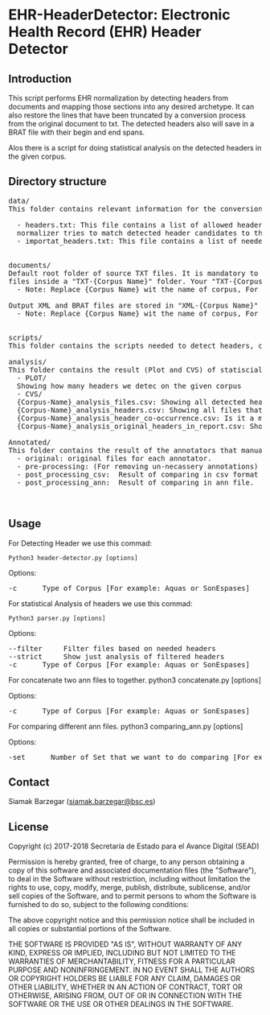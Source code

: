 # EHR-HeaderDetector: Electronic Health Record (EHR) Header Detector     



## Introduction

This script performs EHR normalization by detecting headers from documents and mapping those sections into any desired archetype. It can also restore the lines that have been truncated by a conversion process from the original document to txt.
The detected headers also will save in a BRAT file with their begin and end spans.

Alos there is a script for doing statistical analysis on the detected headers in the given corpus.


## Directory structure

<pre>
data/
This folder contains relevant information for the conversion process:

  - headers.txt: This file contains a list of allowed headers for your EHRs. The 
  normalizer tries to match detected header candidates to this list.
  - importat_headers.txt: This file contains a list of needed headers for doing statistical analysis.


documents/
Default root folder of source TXT files. It is mandatory to place all your TXT
files inside a "TXT-{Corpus Name}" folder. Your "TXT-{Corpus Name}" folder can be TXT files from different corpora 
  - Note: Replace {Corpus Name} wit the name of corpus, For Instance "TXT-SonEspases"

Output XML and BRAT files are stored in "XML-{Corpus Name}" and "BRAT-{Corpus Name}" folders.
  - Note: Replace {Corpus Name} wit the name of corpus, For Instance "BRAT-SonEspases"


scripts/
This folder contains the scripts needed to detect headers, calculate statistical analysis and compraing different annotations records (that has been done by different annotators) for a same file.

analysis/
This folder contains the result (Plot and CVS) of statiscial analysis based on the detected headers.
  - PLOT/
  Showing how many headers we detec on the given corpus
  - CVS/
  {Corpus-Name}_analysis_files.csv: Showing all detected headers in each text file. 
  {Corpus-Name}_analysis_headers.csv: Showing all files that contain a specefic header. 
  {Corpus-Name}_analysis_header_co-occurrence.csv: Is it a matrix which showing how many times two headers co-occurrened
  {Corpus-Name}_analysis_original_headers_in_report.csv: Showing the original text in the EHR that script detect it as a header (By similarity method) 

Annotated/
This folder contains the result of the annotators that manually annotate/modify the output of the EHR-HeaderDetector script. There are 4 subdirectories, 
  - original: original files for each annotator.
  - pre-processing: (For removing un-necassery annotations)
  - post_processing_csv:  Result of comparing in csv format 
  - post_processing_ann:  Result of comparing in ann file.


</pre> 


## Usage

For Detecting Header we use this commad:

	Python3 header-detector.py [options] 

Options:
<pre>
-c      Type of Corpus [For example: Aquas or SonEspases]
</pre>


For statistical Analysis of headers we use this commad:

	Python3 parser.py [options] 

Options:
<pre>
--filter     Filter files based on needed headers
--strict     Show just analysis of filtered headers
-c      Type of Corpus [For example: Aquas or SonEspases]
</pre>


For concatenate two ann files to together. 
	python3 concatenate.py [options] 

Options:
<pre>
-c      Type of Corpus [For example: Aquas or SonEspases]
</pre>


For comparing different ann files. 
	python3 comparing_ann.py [options] 

Options:
<pre>
-set      Number of Set that we want to do comparing [For example: 1]
</pre>


## Contact

Siamak Barzegar (siamak.barzegar@bsc.es)


## License

Copyright (c) 2017-2018 Secretaría de Estado para el Avance Digital (SEAD)

Permission is hereby granted, free of charge, to any person obtaining a copy of this software and associated documentation files (the "Software"), to deal in the Software without restriction, including without limitation the rights to use, copy, modify, merge, publish, distribute, sublicense, and/or sell copies of the Software, and to permit persons to whom the Software is furnished to do so, subject to the following conditions:

The above copyright notice and this permission notice shall be included in all copies or substantial portions of the Software.

THE SOFTWARE IS PROVIDED "AS IS", WITHOUT WARRANTY OF ANY KIND, EXPRESS OR IMPLIED, INCLUDING BUT NOT LIMITED TO THE WARRANTIES OF MERCHANTABILITY, FITNESS FOR A PARTICULAR PURPOSE AND NONINFRINGEMENT. IN NO EVENT SHALL THE AUTHORS OR COPYRIGHT HOLDERS BE LIABLE FOR ANY CLAIM, DAMAGES OR OTHER LIABILITY, WHETHER IN AN ACTION OF CONTRACT, TORT OR OTHERWISE, ARISING FROM, OUT OF OR IN CONNECTION WITH THE SOFTWARE OR THE USE OR OTHER DEALINGS IN THE SOFTWARE.

